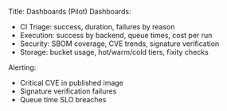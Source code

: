 Title: Dashboards (Pilot)
Dashboards:
- CI Triage: success, duration, failures by reason
- Execution: success by backend, queue times, cost per run
- Security: SBOM coverage, CVE trends, signature verification
- Storage: bucket usage, hot/warm/cold tiers, fixity checks

Alerting:
- Critical CVE in published image
- Signature verification failures
- Queue time SLO breaches
